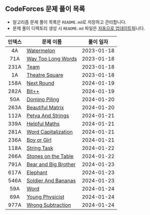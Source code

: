 ## CodeForces 문제 풀이 목록 
- 알고리즘 문제 풀이 목록은 `README.md`로 저장하고 관리합니다.
- 문제 풀이 디렉토리 생성 시 `README.md` 파일은 [자동으로 업데이트](https://github.com/emayom/codeforces/tree/cf-cli)됩니다.

| 인덱스 | 문제 이름 | 풀이 일자 |
|:-:|-|-|
| 4A | [Watermelon](./problems/watermelon) | 2023-01-18 |
| 71A | [Way Too Long Words](./problems/way-too-long-words)| 2023-01-18 |
| 231A | [Team](./problems/team/) | 2023-01-18|
| 1A | [Theatre Square](./problems/theatre-square/) | 2023-01-18 |
| 158A | [Next Round](./problems/next-round) | 2024-01-19 | 
| 282A | [Bit++](./problems/bit++) | 2024-01-19 | 
| 50A | [Domino Piling](./problems/domino-piling) | 2024-01-20 | 
| 263A | [Beautiful Matrix](./problems/beautiful-matrix) | 2024-01-20 | 
| 112A | [Petya And Strings](./problems/petya-and-strings) | 2024-01-21 | 
| 339A | [Helpful Maths](./problems/helpful-maths) | 2024-01-21 | 
| 281A | [Word Capitalization](./problems/word-capitalization) | 2024-01-21 | 
| 236A | [Boy or Girl](./problems/boy-or-girl) | 2024-01-21 | 
| 118A | [String Task](./problems/string-task) | 2024-01-22 | 
| 266A | [Stones on the Table](./problems/stones-on-the-table) | 2024-01-22 | 
| 791A | [Bear and Big Brother](./problems/bear-and-big-brother) | 2024-01-23 | 
| 617A | [Elephant](./problems/elephant) | 2024-01-23 | 
| 546A | [Soldier And Bananas](./problems/soldier-and-bananas) | 2024-01-23 | 
| 59A | [Word](./problems/word) | 2024-01-24 | 
| 69A | [Young Physicist](./problems/young-physicist) | 2024-01-24 | 
| 977A | [Wrong Subtraction](./problems/wrong-subtraction) | 2024-01-24 | 
